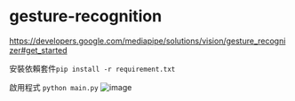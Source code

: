 # gesture-recognition

https://developers.google.com/mediapipe/solutions/vision/gesture_recognizer#get_started

安裝依賴套件`pip install -r requirement.txt` 

啟用程式 `python main.py`
![image](https://github.com/bensonbs/gesture-recognition/assets/120996184/9589e2b9-8096-4b1e-9668-ee48bd3db351)
